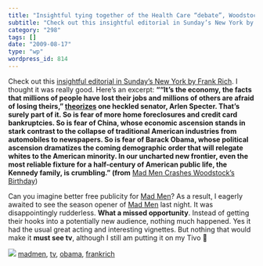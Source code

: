 ```yaml
---
title: "Insightful tying together of the Health Care “debate”, Woodstock, Kennedy and Mad Men"
subtitle: "Check out this insightful editorial in Sunday’s New York by Frank Rich"
category: "298"
tags: []
date: "2009-08-17"
type: "wp"
wordpress_id: 814
---
```

Check out this [insightful editorial in Sunday’s New York by Frank Rich](http://www.nytimes.com/2009/08/16/opinion/16rich.html?pagewanted=2&_r=1). I thought it was really good. Here’s an excerpt:
**““It’s the economy, the facts that millions of people have lost their jobs and millions of others are afraid of losing theirs,” [theorizes](http://www.philly.com/philly/news/breaking/53044717.html?cmpid=15585797) one heckled senator, Arlen Specter. That’s surely part of it. So is fear of more home foreclosures and credit card bankruptcies. So is fear of China, whose economic ascension stands in stark contrast to the collapse of traditional American industries from automobiles to newspapers. So is fear of Barack Obama, whose political ascension dramatizes the coming demographic order that will relegate whites to the American minority. In our uncharted new frontier, even the most reliable fixture for a half-century of American public life, the Kennedy family, is crumbling.” (from** [Mad Men Crashes Woodstock’s Birthday](http://www.nytimes.com/2009/08/16/opinion/16rich.html?pagewanted=2&_r=1))

Can you imagine better free publicity for [Mad Men](http://blogs.amctv.com/mad-men/2009/08/talk-forum-081409.php)? As a result, I eagerly awaited to see the season opener of [Mad Men](http://blogs.amctv.com/mad-men/2009/08/talk-forum-081409.php) last night. It was disappointingly rudderless. **What a missed opportunity**. Instead of getting their hooks into a potentially new audience, nothing much happened. Yes it had the usual great acting and interesting vignettes. But nothing that would make it **must see tv**, although I still am putting it on my Tivo 🙂

![](https://i0.wp.com/img.zemanta.com/pixy.gif?w=584)
[madmen](http://technorati.com/tag/madmen), [tv](http://technorati.com/tag/tv), [obama](http://technorati.com/tag/obama), [frankrich](http://technorati.com/tag/frankrich)